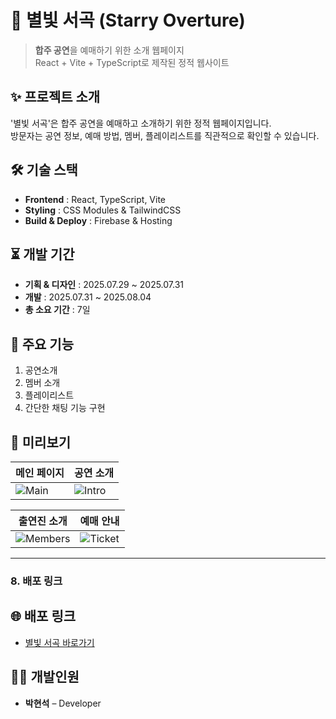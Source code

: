 # 🌌 별빛 서곡 (Starry Overture)
> **합주 공연**을 예매하기 위한 소개 웹페이지  
React + Vite + TypeScript로 제작된 정적 웹사이트

## ✨ 프로젝트 소개
'별빛 서곡'은 합주 공연을 예매하고 소개하기 위한 정적 웹페이지입니다.  
방문자는 공연 정보, 예매 방법,  멤버, 플레이리스트를 직관적으로 확인할 수 있습니다.

## 🛠 기술 스택
- **Frontend** : React, TypeScript, Vite
- **Styling** : CSS Modules & TailwindCSS
- **Build & Deploy** : Firebase & Hosting

## ⏳ 개발 기간
- **기획 & 디자인** : 2025.07.29 ~ 2025.07.31
- **개발** : 2025.07.31 ~ 2025.08.04
- **총 소요 기간** : 7일

## 📍 주요 기능
1. 공연소개
2. 멤버 소개
3. 플레이리스트
4. 간단한 채팅 기능 구현

## 🌠 미리보기
| 메인 페이지 | 공연 소개 |
|-------------|-----------|
| ![Main](./src/assets/) | ![Intro](./images/intro.png) |

| 출연진 소개 | 예매 안내 |
|-------------|-----------|
| ![Members](./images/members.png) | ![Ticket](./images/ticket.png) |


---

### 8. 배포 링크

## 🌐 배포 링크
- [별빛 서곡 바로가기]([https://](https://stellar0828.firebaseapp.com/))  

## 👨‍💻 개발인원
- **박현석** – Developer

